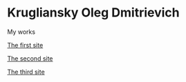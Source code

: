 # Krugliansky Oleg Dmitrievich
My works

[The first site](https://olegwebit.github.io/The%20first%20(golden)/index.html)


[The second site](https://olegwebit.github.io/Second%20site(Mogo)/index.html)


[The third site](https://olegwebit.github.io/index.html)
